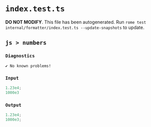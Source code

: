 # `index.test.ts`

**DO NOT MODIFY**. This file has been autogenerated. Run `rome test internal/formatter/index.test.ts --update-snapshots` to update.

## `js > numbers`

### `Diagnostics`

```
✔ No known problems!

```

### `Input`

```js
1.23e4;
1000e3

```

### `Output`

```js
1.23e4;
1000e3;

```
